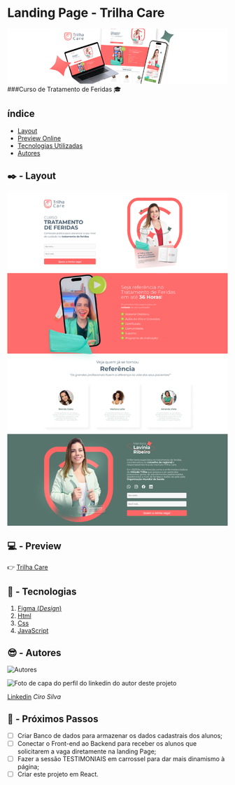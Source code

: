 # Landing Page - Trilha Care

![TrilhaCare](./assets/img/trilha-cover.png)
###Curso de Tratamento de Feridas 🎓

## índice
- <a href="#layout">Layout</a>
- <a href="#preview">Preview Online</a>
- <a href="#tecnologias">Tecnologias Utilizadas</a>
- <a href="#autores">Autores</a>

## ✒️ - Layout
![TrilhaCare-LandingPage-Desing](./assets/img/landingpg.png)

##  💻  - Preview
👉 [Trilha Care](https://www.google.com.br/)
##  🔧  - Tecnologias
1. [Figma (<i>Design</i>)](https://www.figma.com/)
2. [Html](https://developer.mozilla.org/pt-BR/docs/Web/HTML)
3. [Css](https://developer.mozilla.org/pt-BR/docs/Web/CSS)
3. [JavaScript](https://developer.mozilla.org/pt-BR/docs/Web/JavaScript)
##  😎  - Autores
![Autores](https://media.licdn.com/dms/image/D4D16AQEOhfoYc4lcag/profile-displaybackgroundimage-shrink_350_1400/0/1697729915478?e=1715212800&v=beta&t=6ix6M6hfdY4tGGPgGGXyia--qnGxkul17LxpCqCdeTY)

<img style="width:200px" src="https://media.licdn.com/dms/image/D4D16AQEOhfoYc4lcag/profile-displaybackgroundimage-shrink_350_1400/0/1697729915478?e=1715212800&v=beta&t=6ix6M6hfdY4tGGPgGGXyia--qnGxkul17LxpCqCdeTY" alt="Foto de capa do perfil do linkedin do autor deste projeto"/>


[Linkedin](https://www.linkedin.com/in/ciro2023/)
<i>Ciro Silva</i>

##  🎯  - Próximos Passos
- [ ] Criar Banco de dados para armazenar os dados cadastrais dos alunos;
- [ ] Conectar o Front-end ao Backend para receber os alunos que solicitarem a vaga diretamente na landing Page;
- [ ] Fazer a sessão TESTIMONIAIS em carrossel para dar mais dinamismo à página;
- [ ] Criar este projeto em React.
